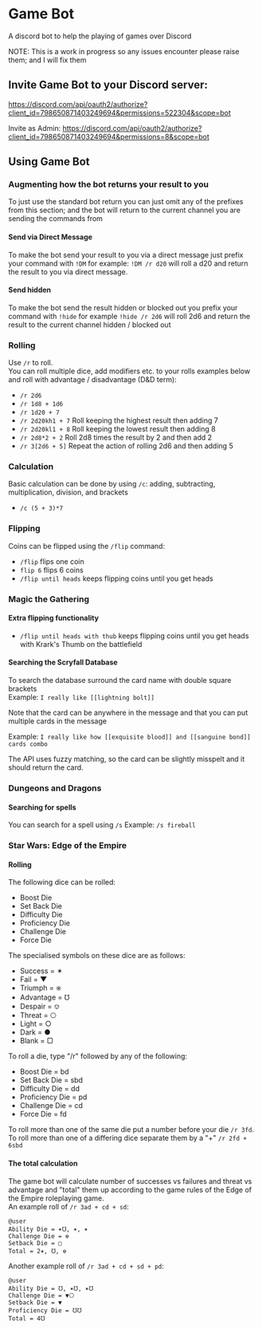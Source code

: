 # Game Bot

A discord bot to help the playing of games over Discord

NOTE: This is a work in progress so any issues encounter please raise them; and I will fix them

## Invite Game Bot to your Discord server:

https://discord.com/api/oauth2/authorize?client_id=798650871403249694&permissions=522304&scope=bot

Invite as Admin: https://discord.com/api/oauth2/authorize?client_id=798650871403249694&permissions=8&scope=bot

## Using Game Bot

### Augmenting how the bot returns your result to you

To just use the standard bot return you can just omit any of the prefixes from this section; and the bot will return to
the current channel you are sending the commands from

#### Send via Direct Message

To make the bot send your result to you via a direct message just prefix your command with `!DM` for
example: `!DM /r d20` will roll a d20 and return the result to you via direct message.

#### Send hidden

To make the bot send the result hidden or blocked out you prefix your command with `!hide` for example `!hide /r 2d6`
will roll 2d6 and return the result to the current channel hidden / blocked out

### Rolling

Use `/r` to roll.  
You can roll multiple dice, add modifiers etc. to your rolls examples below and roll with advantage / disadvantage (D&D
term):

- `/r 2d6`
- `/r 1d8 + 1d6`
- `/r 1d20 + 7`
- `/r 2d20kh1 + 7` Roll keeping the highest result then adding 7
- `/r 2d20kl1 + 8` Roll keeping the lowest result then adding 8
- `/r 2d8*2 + 2` Roll 2d8 times the result by 2 and then add 2
- `/r 3[2d6 + 5]` Repeat the action of rolling 2d6 and then adding 5

### Calculation

Basic calculation can be done by using `/c`: adding, subtracting, multiplication, division, and brackets

- `/c (5 + 3)*7`

### Flipping

Coins can be flipped using the `/flip` command:

- `/flip` flips one coin
- `flip 6` flips 6 coins
- `/flip until heads` keeps flipping coins until you get heads

### Magic the Gathering

#### Extra flipping functionality

- `/flip until heads with thub` keeps flipping coins until you get heads with Krark's Thumb on the battlefield

#### Searching the Scryfall Database

To search the database surround the card name with double square brackets  
Example: `I really like [[lightning bolt]]`

Note that the card can be anywhere in the message and that you can put multiple cards in the message

Example: `I really like how [[exquisite blood]] and [[sanguine bond]] cards combo`

The API uses fuzzy matching, so the card can be slightly misspelt and it should return the card.

### Dungeons and Dragons

#### Searching for spells

You can search for a spell using `/s`
Example: `/s fireball`

### Star Wars: Edge of the Empire

#### Rolling

The following dice can be rolled:

- Boost Die
- Set Back Die
- Difficulty Die
- Proficiency Die
- Challenge Die
- Force Die

The specialised symbols on these dice are as follows:

- Success = ✶
- Fail = ▼
- Triumph = ⎈
- Advantage = ℧
- Despair = ⎊
- Threat = ⎔
- Light = ○
- Dark = ●
- Blank = ▢

To roll a die, type "/r" followed by any of the following:

- Boost Die = bd
- Set Back Die = sbd
- Difficulty Die = dd
- Proficiency Die = pd
- Challenge Die = cd
- Force Die = fd

To roll more than one of the same die put a number before your die `/r 3fd`. To roll more than one of a differing dice
separate them by a "+" `/r 2fd + 6sbd`

#### The total calculation

The game bot will calculate number of successes vs failures and threat vs advantage and "total" them up according to the
game rules of the Edge of the Empire roleplaying game.   
An example roll of `/r 3ad + cd + sd`:

```
@user
Ability Die = ✶℧, ✶, ✶
Challenge Die = ⎊
Setback Die = ▢
Total = 2✶, ℧, ⎊
```

Another example roll of `/r 3ad + cd + sd + pd`:

```
@user
Ability Die = ℧, ✶℧, ✶℧
Challenge Die = ▼⎔
Setback Die = ▼
Proficiency Die = ℧℧
Total = 4℧
```
